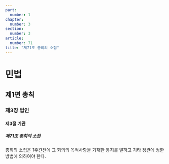 ```yaml
---
part:
  number: 1
chapter:
  number: 3
section:
  number: 3
article:
  number: 71
title: "제71조 총회의 소집"
---
```

# 민법

## 제1편 총칙

### 제3장 법인

#### 제3절 기관

##### 제71조 총회의 소집

총회의 소집은 1주간전에 그 회의의 목적사항을 기재한 통지를 발하고 기타 정관에 정한 방법에 의하여야 한다.
